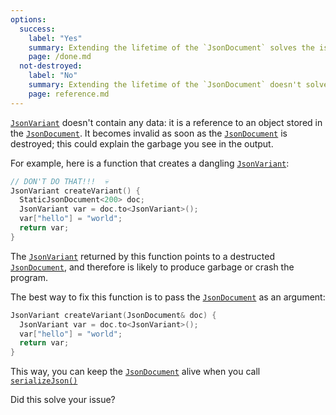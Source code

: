 ```yaml
---
options:
  success:
    label: "Yes"
    summary: Extending the lifetime of the `JsonDocument` solves the issue
    page: /done.md
  not-destroyed:
    label: "No"
    summary: Extending the lifetime of the `JsonDocument` doesn't solve the issue
    page: reference.md
---
```


[`JsonVariant`](/v7/api/jsonvariant/) doesn't contain any data: it is a reference to an object stored in the [`JsonDocument`](/v7/api/jsondocument/). It becomes invalid as soon as the [`JsonDocument`](/v7/api/jsondocument/) is destroyed; this could explain the garbage you see in the output.

For example, here is a function that creates a dangling [`JsonVariant`](/v7/api/jsonvariant/):

```c++
// DON'T DO THAT!!!  💀
JsonVariant createVariant() {
  StaticJsonDocument<200> doc;
  JsonVariant var = doc.to<JsonVariant>();
  var["hello"] = "world";
  return var;
}
```

The [`JsonVariant`](/v7/api/jsonvariant/) returned by this function points to a destructed [`JsonDocument`](/v7/api/jsondocument/), and therefore is likely to produce garbage or crash the program.

The best way to fix this function is to pass the [`JsonDocument`](/v7/api/jsondocument/) as an argument:

```c++
JsonVariant createVariant(JsonDocument& doc) {
  JsonVariant var = doc.to<JsonVariant>();
  var["hello"] = "world";
  return var;
}
```

This way, you can keep the [`JsonDocument`](/v7/api/jsondocument/) alive when you call [`serializeJson()`](/v7/api/json/serializejson/)

Did this solve your issue?

